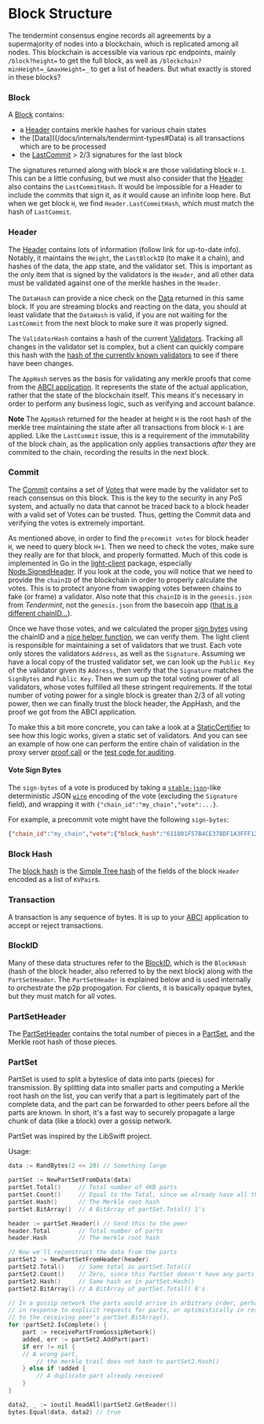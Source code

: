 # Block Structure

The tendermint consensus engine records all agreements by a supermajority of
nodes into a blockchain, which is replicated among all nodes.  This blockchain
is accessible via various rpc endpoints, mainly `/block?height=` to get the full
block, as well as `/blockchain?minHeight=_&maxHeight=_` to get a list of headers.
But what exactly is stored in these blocks?

### Block

A [Block](/docs/internals/tendermint-types#Block) contains:

* a [Header](#header) contains merkle hashes for various chain states
* the [Data]((/docs/internals/tendermint-types#Data) is all transactions which are to be processed
* the [LastCommit](#commit) > 2/3 signatures for the last block

The signatures returned along with block `H` are those validating block `H-1`.
This can be a little confusing, but we must also consider that the
[Header](/docs/internals/tendermint-types#Header) also contains the `LastCommitHash`.
It would be impossible for a Header to include the commits that sign it, as it
would cause an infinite loop here. But when we get block `H`, we find
`Header.LastCommitHash`, which must match the hash of `LastCommit`.

### Header

The [Header](/docs/internals/tendermint-types#Header) contains lots of information (follow
link for up-to-date info).  Notably, it maintains the `Height`, the `LastBlockID`
(to make it a chain), and hashes of the data, the app state, and the validator set.
This is important as the only item that is signed by the validators is the `Header`,
and all other data must be validated against one of the merkle hashes in the `Header`.

The `DataHash` can provide a nice check on the [Data](/docs/internals/tendermint-types#Data)
returned in this same block. If you are streaming blocks and reacting on the data,
you should at least validate that the `DataHash` is valid, if you are not waiting
for the `LastCommit` from the next block to make sure it was properly signed.

The `ValidatorHash` contains a hash of the current
[Validators](/docs/internals/tendermint-types#Validator). Tracking all changes in the
validator set is complex, but a client can quickly compare this hash
with the [hash of the currently known validators](/docs/internals/tendermint-types#ValidatorSet.Hash)
to see if there have been changes.

The `AppHash` serves as the basis for validating any merkle proofs that come
from the [ABCI application](https://github.com/tendermint/abci). It represents
the state of the actual application, rather that the state of the blockchain
itself. This means it's necessary in order to perform any business logic,
such as verifying and account balance.

**Note** The `AppHash` returned for the header at height `H` is the root hash of
the merkle tree maintaining the state after all transactions from block `H-1`
are applied.  Like the `LastCommit` issue, this is a requirement of the
immutability of the block chain, as the application only applies transactions
*after* they are commited to the chain, recording the results in the next block.

### Commit

The [Commit](/docs/internals/tendermint-types#Commit) contains a set of
[Votes](/docs/internals/tendermint-types#Vote) that were made by the validator set to
reach consensus on this block. This is the key to the security in any PoS
system, and actually no data that cannot be traced back to a block header
with a valid set of Votes can be trusted. Thus, getting the Commit data
and verifying the votes is extremely important.

As mentioned above, in order to find the `precommit votes` for block header `H`,
we need to query block `H+1`.  Then we need to check the votes, make sure they
really are for that block, and properly formatted. Much of this code is implemented
in Go in the [light-client](https://github.com/tendermint/light-client) package,
especially [Node.SignedHeader](https://github.com/tendermint/light-client/blob/develop/rpc/node.go#L117).
If you look at the code, you will notice that we need to provide the `chainID`
of the blockchain in order to properly calculate the votes.  This is to protect
anyone from swapping votes between chains to fake (or frame) a validator.
Also note that this `chainID` is in the `genesis.json` from _Tendermint_,
not the `genesis.json` from the basecoin app ([that is a different chainID...](https://github.com/tendermint/basecoin/issues/32)).

Once we have those votes,
and we calculated the proper [sign bytes](/docs/internals/tendermint-types#Vote.WriteSignBytes)
using the chainID and a [nice helper function](/docs/internals/tendermint-types#SignBytes),
we can verify them.  The light client is responsible for maintaining a set of
validators that we trust.  Each vote only stores the validators `Address`, as well
as the `Signature`. Assuming we have a local copy of the trusted validator set,
we can look up the `Public Key` of the validator given its `Address`, then
verify that the `Signature` matches the `SignBytes` and `Public Key`.
Then we sum up the total voting power of all validators, whose votes fulfilled
all these stringent requirements. If the total number of voting power for a single block is greater
than 2/3 of all voting power, then we can finally trust the
block header, the AppHash, and the proof we got from the ABCI application.

To make this a bit more concrete, you can take a look at a
[StaticCertifier](https://github.com/tendermint/light-client/blob/develop/rpc/certifier.go#L23)
to see how this logic works, given a static set of validators. And you can see
an example of how one can perform the entire chain of validation in the
proxy server [proof call](https://github.com/tendermint/light-client/blob/develop/proxy/viewer.go#L61)
or the [test code for auditing](https://github.com/tendermint/light-client/blob/develop/rpc/tests/node_test.go#L102).

#### Vote Sign Bytes
The `sign-bytes` of a vote is produced by taking a [`stable-json`](https://github.com/substack/json-stable-stringify)-like deterministic JSON [`wire`](/docs/internals/wire-protocol) encoding of the vote (excluding the `Signature` field), and wrapping it with `{"chain_id":"my_chain","vote":...}`.

For example, a precommit vote might have the following `sign-bytes`:

```json
{"chain_id":"my_chain","vote":{"block_hash":"611801F57B4CE378DF1A3FFF1216656E89209A99","block_parts_header":{"hash":"B46697379DBE0774CC2C3B656083F07CA7E0F9CE","total":123},"height":1234,"round":1,"type":2}}
```

### Block Hash

The [block hash](/docs/internals/tendermint-types#Block.Hash) is the [Simple Tree hash](Merkle-Trees#simple-tree-with-dictionaries) of the fields of the block `Header` encoded as a list of `KVPair`s.

### Transaction

A transaction is any sequence of bytes.  It is up to your [ABCI](https://github.com/tendermint/abci) application to accept or reject transactions.

### BlockID

Many of these data structures refer to the [BlockID](/docs/internals/tendermint-types#BlockID),
which is the `BlockHash` (hash of the block header, also referred to by the next block)
along with the `PartSetHeader`.  The `PartSetHeader` is explained below and is used internally
to orchestrate the p2p propogation.  For clients, it is basically opaque bytes,
but they must match for all votes.

### PartSetHeader

The [PartSetHeader](/docs/internals/tendermint-types#PartSetHeader) contains the total number of pieces in a [PartSet](/docs/internals/tendermint-types#PartSet), and the Merkle root hash of those pieces.

### PartSet

PartSet is used to split a byteslice of data into parts (pieces) for transmission.
By splitting data into smaller parts and computing a Merkle root hash on the list,
you can verify that a part is legitimately part of the complete data, and the
part can be forwarded to other peers before all the parts are known.  In short,
it's a fast way to securely propagate a large chunk of data (like a block) over a gossip network.

PartSet was inspired by the LibSwift project.

Usage:

```Go
data := RandBytes(2 << 20) // Something large

partSet := NewPartSetFromData(data)
partSet.Total()     // Total number of 4KB parts
partSet.Count()     // Equal to the Total, since we already have all the parts
partSet.Hash()      // The Merkle root hash
partSet.BitArray()  // A BitArray of partSet.Total() 1's

header := partSet.Header() // Send this to the peer
header.Total        // Total number of parts
header.Hash         // The merkle root hash

// Now we'll reconstruct the data from the parts
partSet2 := NewPartSetFromHeader(header)
partSet2.Total()    // Same total as partSet.Total()
partSet2.Count()    // Zero, since this PartSet doesn't have any parts yet.
partSet2.Hash()     // Same hash as in partSet.Hash()
partSet2.BitArray() // A BitArray of partSet.Total() 0's

// In a gossip network the parts would arrive in arbitrary order, perhaps
// in response to explicit requests for parts, or optimistically in response
// to the receiving peer's partSet.BitArray().
for !partSet2.IsComplete() {
    part := receivePartFromGossipNetwork()
    added, err := partSet2.AddPart(part)
    if err != nil {
    // A wrong part,
        // the merkle trail does not hash to partSet2.Hash()
    } else if !added {
        // A duplicate part already received
    }
}

data2, _ := ioutil.ReadAll(partSet2.GetReader())
bytes.Equal(data, data2) // true
```
